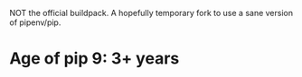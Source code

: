 NOT the official buildpack. A hopefully temporary fork to use a sane version of pipenv/pip.

# Age of pip 9: 3+ years
